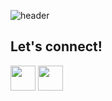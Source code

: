 ![header](https://capsule-render.vercel.app/api?type=wave&color=auto&height=300&section=header&text=Hey%20there!&fontSize=90)

<h2>Let's connect!</h2>

<a href="https://www.linkedin.com/in/malhotra-arushi/"><img height="40" src="https://img.shields.io/badge/linkedin-%230077B5.svg?style=for-the-badge&logo=linkedin&logoColor=white"></a>
<a href="https://arushi.hashnode.dev/"><img height="40" src="https://img.shields.io/badge/Hashnode-2962FF?style=for-the-badge&logo=hashnode&logoColor=white"></a>



<!--
Canva, hackerrank, leetcode, coursera, freecodecamp, geeksforgeeks, godot, vscode, c++, c, js, html, css, discord, gmail, x, github
-->
